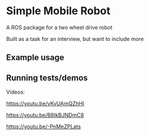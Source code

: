 # Simple Mobile Robot

A ROS package for a two wheel drive robot

Built as a task for an interview, but want to include more

## Example usage

## Running tests/demos


Videos: 

https://youtu.be/vKvUAmQZhHI

https://youtu.be/B8IkBJNDmC8

https://youtu.be/-PnMeZPLats